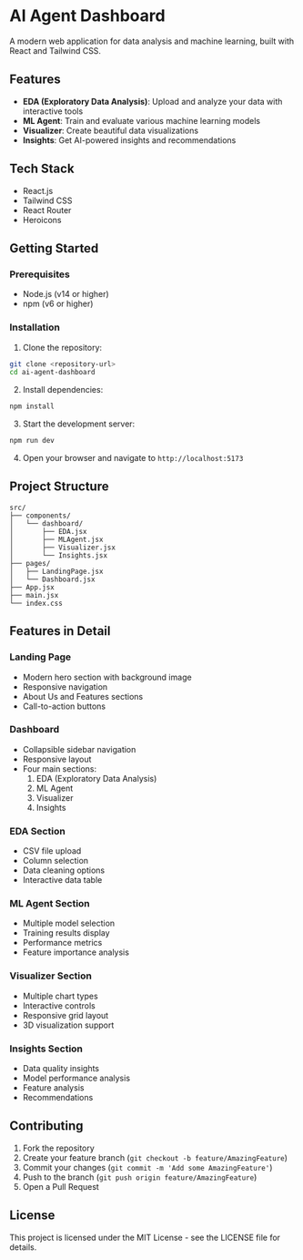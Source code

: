 
# AI Agent Dashboard

A modern web application for data analysis and machine learning, built with React and Tailwind CSS.

## Features

- **EDA (Exploratory Data Analysis)**: Upload and analyze your data with interactive tools
- **ML Agent**: Train and evaluate various machine learning models
- **Visualizer**: Create beautiful data visualizations
- **Insights**: Get AI-powered insights and recommendations

## Tech Stack

- React.js
- Tailwind CSS
- React Router
- Heroicons

## Getting Started

### Prerequisites

- Node.js (v14 or higher)
- npm (v6 or higher)

### Installation

1. Clone the repository:
```bash
git clone <repository-url>
cd ai-agent-dashboard
```

2. Install dependencies:
```bash
npm install
```

3. Start the development server:
```bash
npm run dev
```

4. Open your browser and navigate to `http://localhost:5173`

## Project Structure

```
src/
├── components/
│   └── dashboard/
│       ├── EDA.jsx
│       ├── MLAgent.jsx
│       ├── Visualizer.jsx
│       └── Insights.jsx
├── pages/
│   ├── LandingPage.jsx
│   └── Dashboard.jsx
├── App.jsx
├── main.jsx
└── index.css
```

## Features in Detail

### Landing Page
- Modern hero section with background image
- Responsive navigation
- About Us and Features sections
- Call-to-action buttons

### Dashboard
- Collapsible sidebar navigation
- Responsive layout
- Four main sections:
  1. EDA (Exploratory Data Analysis)
  2. ML Agent
  3. Visualizer
  4. Insights

### EDA Section
- CSV file upload
- Column selection
- Data cleaning options
- Interactive data table

### ML Agent Section
- Multiple model selection
- Training results display
- Performance metrics
- Feature importance analysis

### Visualizer Section
- Multiple chart types
- Interactive controls
- Responsive grid layout
- 3D visualization support

### Insights Section
- Data quality insights
- Model performance analysis
- Feature analysis
- Recommendations

## Contributing

1. Fork the repository
2. Create your feature branch (`git checkout -b feature/AmazingFeature`)
3. Commit your changes (`git commit -m 'Add some AmazingFeature'`)
4. Push to the branch (`git push origin feature/AmazingFeature`)
5. Open a Pull Request

## License

This project is licensed under the MIT License - see the LICENSE file for details. 
